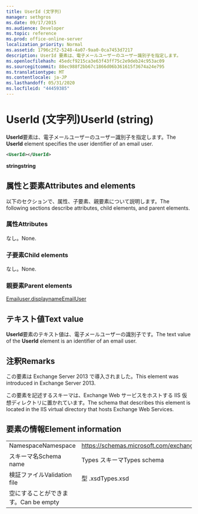 ```yaml
---
title: UserId (文字列)
manager: sethgros
ms.date: 09/17/2015
ms.audience: Developer
ms.topic: reference
ms.prod: office-online-server
localization_priority: Normal
ms.assetid: 1796c2f2-5248-4a07-9aa0-0ca7453d7217
description: UserId 要素は、電子メールユーザーのユーザー識別子を指定します。
ms.openlocfilehash: 45edcf9215ca3e63f43ff75c2e9deb24c953ac09
ms.sourcegitcommit: 88ec988f2bb67c1866d06b361615f3674a24e795
ms.translationtype: MT
ms.contentlocale: ja-JP
ms.lasthandoff: 05/31/2020
ms.locfileid: "44459385"
---
```

# <a name="userid-string"></a><span data-ttu-id="91c67-103">UserId (文字列)</span><span class="sxs-lookup"><span data-stu-id="91c67-103">UserId (string)</span></span>

<span data-ttu-id="91c67-104">**UserId**要素は、電子メールユーザーのユーザー識別子を指定します。</span><span class="sxs-lookup"><span data-stu-id="91c67-104">The **UserId** element specifies the user identifier of an email user.</span></span> 
  
```XML
<UserId></UserId>
```

 <span data-ttu-id="91c67-105">**string**</span><span class="sxs-lookup"><span data-stu-id="91c67-105">**string**</span></span>
## <a name="attributes-and-elements"></a><span data-ttu-id="91c67-106">属性と要素</span><span class="sxs-lookup"><span data-stu-id="91c67-106">Attributes and elements</span></span>

<span data-ttu-id="91c67-107">以下のセクションで、属性、子要素、親要素について説明します。</span><span class="sxs-lookup"><span data-stu-id="91c67-107">The following sections describe attributes, child elements, and parent elements.</span></span>
  
### <a name="attributes"></a><span data-ttu-id="91c67-108">属性</span><span class="sxs-lookup"><span data-stu-id="91c67-108">Attributes</span></span>

<span data-ttu-id="91c67-109">なし。</span><span class="sxs-lookup"><span data-stu-id="91c67-109">None.</span></span>
  
### <a name="child-elements"></a><span data-ttu-id="91c67-110">子要素</span><span class="sxs-lookup"><span data-stu-id="91c67-110">Child elements</span></span>

<span data-ttu-id="91c67-111">なし。</span><span class="sxs-lookup"><span data-stu-id="91c67-111">None.</span></span>
  
### <a name="parent-elements"></a><span data-ttu-id="91c67-112">親要素</span><span class="sxs-lookup"><span data-stu-id="91c67-112">Parent elements</span></span>

[<span data-ttu-id="91c67-113">Emailuser.displayname</span><span class="sxs-lookup"><span data-stu-id="91c67-113">EmailUser</span></span>](emailuser.md)
  
## <a name="text-value"></a><span data-ttu-id="91c67-114">テキスト値</span><span class="sxs-lookup"><span data-stu-id="91c67-114">Text value</span></span>

<span data-ttu-id="91c67-115">**UserId**要素のテキスト値は、電子メールユーザーの識別子です。</span><span class="sxs-lookup"><span data-stu-id="91c67-115">The text value of the **UserId** element is an identifier of an email user.</span></span> 
  
## <a name="remarks"></a><span data-ttu-id="91c67-116">注釈</span><span class="sxs-lookup"><span data-stu-id="91c67-116">Remarks</span></span>

<span data-ttu-id="91c67-117">この要素は Exchange Server 2013 で導入されました。</span><span class="sxs-lookup"><span data-stu-id="91c67-117">This element was introduced in Exchange Server 2013.</span></span>
  
<span data-ttu-id="91c67-118">この要素を記述するスキーマは、Exchange Web サービスをホストする IIS 仮想ディレクトリに置かれています。</span><span class="sxs-lookup"><span data-stu-id="91c67-118">The schema that describes this element is located in the IIS virtual directory that hosts Exchange Web Services.</span></span>
  
## <a name="element-information"></a><span data-ttu-id="91c67-119">要素の情報</span><span class="sxs-lookup"><span data-stu-id="91c67-119">Element information</span></span>

|||
|:-----|:-----|
|<span data-ttu-id="91c67-120">Namespace</span><span class="sxs-lookup"><span data-stu-id="91c67-120">Namespace</span></span>  <br/> |https://schemas.microsoft.com/exchange/services/2006/types  <br/> |
|<span data-ttu-id="91c67-121">スキーマ名</span><span class="sxs-lookup"><span data-stu-id="91c67-121">Schema name</span></span>  <br/> |<span data-ttu-id="91c67-122">Types スキーマ</span><span class="sxs-lookup"><span data-stu-id="91c67-122">Types schema</span></span>  <br/> |
|<span data-ttu-id="91c67-123">検証ファイル</span><span class="sxs-lookup"><span data-stu-id="91c67-123">Validation file</span></span>  <br/> |<span data-ttu-id="91c67-124">型 .xsd</span><span class="sxs-lookup"><span data-stu-id="91c67-124">Types.xsd</span></span>  <br/> |
|<span data-ttu-id="91c67-125">空にすることができます。</span><span class="sxs-lookup"><span data-stu-id="91c67-125">Can be empty</span></span>  <br/> ||
   

